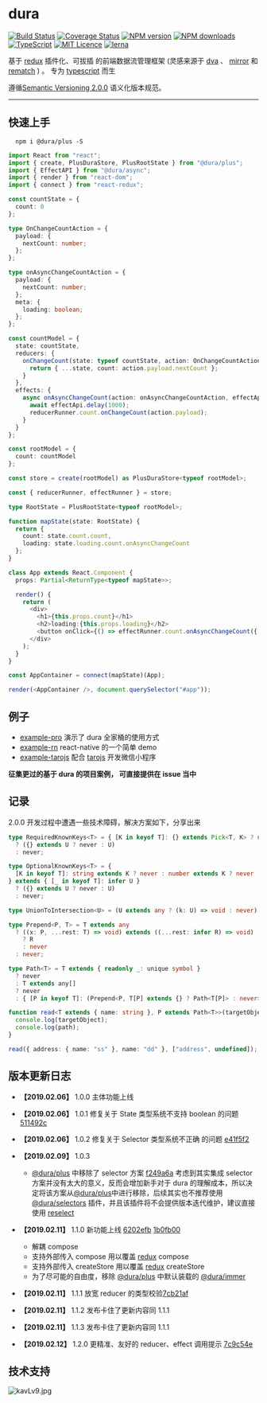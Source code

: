 # dura

[![Build Status](https://travis-ci.org/CN-YUANYU/dura.svg?branch=master)](https://travis-ci.org/CN-YUANYU/dura)
[![Coverage Status](https://img.shields.io/coveralls/CN-YUANYU/dura.svg?style=flat)](https://coveralls.io/github/CN-YUANYU/dura)
[![NPM version](https://img.shields.io/npm/v/@dura/plus.svg?style=flat)](https://www.npmjs.com/settings/dura/packages)
[![NPM downloads](http://img.shields.io/npm/dm/@dura/core.svg?style=flat)](https://www.npmjs.com/package/@dura/plus)
[![TypeScript](https://badges.frapsoft.com/typescript/version/typescript-next.svg?v=101)](https://github.com/ellerbrock/typescript-badges/)
[![MIT Licence](https://badges.frapsoft.com/os/mit/mit.svg?v=103)](https://opensource.org/licenses/mit-license.php)
[![lerna](https://img.shields.io/badge/maintained%20with-lerna-cc00ff.svg)](https://lernajs.io/)

基于 [redux](https://github.com/reduxjs/redux) 插件化、可拔插 的前端数据流管理框架 (灵感来源于 [dva](https://github.com/dvajs/dva) 、 [mirror](https://github.com/mirrorjs/mirror) 和 [rematch](https://github.com/rematch/rematch) ) 。 专为 [typescript](https://github.com/Microsoft/TypeScript) 而生

遵循[Semantic Versioning 2.0.0](https://semver.org/lang/zh-CN/) 语义化版本规范。

---

## 快速上手

```shell
  npm i @dura/plus -S
```

```ts
import React from "react";
import { create, PlusDuraStore, PlusRootState } from "@dura/plus";
import { EffectAPI } from "@dura/async";
import { render } from "react-dom";
import { connect } from "react-redux";

const countState = {
  count: 0
};

type OnChangeCountAction = {
  payload: {
    nextCount: number;
  };
};

type onAsyncChangeCountAction = {
  payload: {
    nextCount: number;
  };
  meta: {
    loading: boolean;
  };
};

const countModel = {
  state: countState,
  reducers: {
    onChangeCount(state: typeof countState, action: OnChangeCountAction) {
      return { ...state, count: action.payload.nextCount };
    }
  },
  effects: {
    async onAsyncChangeCount(action: onAsyncChangeCountAction, effectApi: EffectAPI) {
      await effectApi.delay(1000);
      reducerRunner.count.onChangeCount(action.payload);
    }
  }
};

const rootModel = {
  count: countModel
};

const store = create(rootModel) as PlusDuraStore<typeof rootModel>;

const { reducerRunner, effectRunner } = store;

type RootState = PlusRootState<typeof rootModel>;

function mapState(state: RootState) {
  return {
    count: state.count.count,
    loading: state.loading.count.onAsyncChangeCount
  };
}

class App extends React.Component {
  props: Partial<ReturnType<typeof mapState>>;

  render() {
    return (
      <div>
        <h1>{this.props.count}</h1>
        <h2>loading:{this.props.loading}</h2>
        <button onClick={() => effectRunner.count.onAsyncChangeCount({ nextCount: 12 }, { loading: true })} />
      </div>
    );
  }
}

const AppContainer = connect(mapState)(App);

render(<AppContainer />, document.querySelector("#app"));
```

## 例子

- [example-pro](https://github.com/CN-YUANYU/dura/tree/master/example/example-pro) 演示了 dura 全家桶的使用方式
- [example-rn](https://github.com/CN-YUANYU/dura/tree/master/example/examplern) react-native 的一个简单 demo
- [example-tarojs](https://github.com/CN-YUANYU/dura/tree/master/example/example-tarojs) 配合 [tarojs](https://github.com/NervJS/taro) 开发微信小程序

**征集更过的基于 dura 的项目案例， 可直接提供在 issue 当中**

## 记录

2.0.0 开发过程中遭遇一些技术障碍，解决方案如下，分享出来

```typescript
type RequiredKnownKeys<T> = { [K in keyof T]: {} extends Pick<T, K> ? never : K } extends { [_ in keyof T]: infer U }
  ? ({} extends U ? never : U)
  : never;

type OptionalKnownKeys<T> = {
  [K in keyof T]: string extends K ? never : number extends K ? never : {} extends Pick<T, K> ? K : never
} extends { [_ in keyof T]: infer U }
  ? ({} extends U ? never : U)
  : never;

type UnionToIntersection<U> = (U extends any ? (k: U) => void : never) extends ((k: infer I) => void) ? I : never;

type Prepend<P, T> = T extends any
  ? ((x: P, ...rest: T) => void) extends ((...rest: infer R) => void)
    ? R
    : never
  : never;

type Path<T> = T extends { readonly _: unique symbol }
  ? never
  : T extends any[]
  ? never
  : { [P in keyof T]: (Prepend<P, T[P] extends {} ? Path<T[P]> : never>) | [P, T[P]] }[keyof T];

function read<T extends { name: string }, P extends Path<T>>(targetObject: T, path: P) {
  console.log(targetObject);
  console.log(path);
}

read({ address: { name: "ss" }, name: "dd" }, ["address", undefined]);
```

## 版本更新日志

- **【2019.02.06】** 1.0.0 主体功能上线
- **【2019.02.06】** 1.0.1 修复关于 State 类型系统不支持 boolean 的问题 [511492c](https://github.com/CN-YUANYU/dura/commit/511492c1a17cc0688af62a09f3f154c7d17a3366)
- **【2019.02.06】** 1.0.2 修复关于 Selector 类型系统不正确 的问题 [e41f5f2](https://github.com/CN-YUANYU/dura/commit/e41f5f2c6f709410c1a0687857b903ac1b190e51)
- **【2019.02.09】** 1.0.3

  - [@dura/plus](https://github.com/CN-YUANYU/dura/tree/master/packages/dura-plus) 中移除了 selector 方案 [f249a6a](https://github.com/CN-YUANYU/dura/commit/f249a6ac6165954808199fe047cd0e93e48d16c8)
    考虑到其实集成 selector 方案并没有太大的意义，反而会增加新手对于 dura 的理解成本，所以决定将该方案从[@dura/plus](https://github.com/CN-YUANYU/dura/tree/master/packages/dura-plus)中进行移除，后续其实也不推荐使用 [@dura/selectors](https://github.com/CN-YUANYU/dura/tree/master/packages/dura-selectors) 插件，并且该插件将不会提供版本迭代维护，建议直接使用 [reselect](https://github.com/reduxjs/reselect)

- **【2019.02.11】** 1.1.0 新功能上线 [6202efb](https://github.com/CN-YUANYU/dura/commit/6202efb332ea5b605a57214051c948235f7c5f9e) [1b0fb00](https://github.com/CN-YUANYU/dura/commit/1b0fb0054bd5a79999afade6a7546ffc9d1e059c)
  - 解耦 compose
  - 支持外部传入 compose 用以覆盖 [redux](https://github.com/reduxjs/redux) compose
  - 支持外部传入 createStore 用以覆盖 [redux](https://github.com/reduxjs/redux) createStore
  - 为了尽可能的自由度，移除 [@dura/plus](https://github.com/CN-YUANYU/dura/tree/master/packages/dura-plus) 中默认装载的 [@dura/immer](https://github.com/CN-YUANYU/dura/tree/master/packages/dura-immer)
- **【2019.02.11】** 1.1.1 放宽 reducer 的类型校验[7cb21af](https://github.com/CN-YUANYU/dura/commit/7cb21af7ba75a4ce0cbc3edea0c916d8811092ff)
- **【2019.02.11】** 1.1.2 发布卡住了更新内容同 1.1.1
- **【2019.02.11】** 1.1.3 发布卡住了更新内容同 1.1.1
- **【2019.02.12】** 1.2.0 更精准、友好的 reducer、effect 调用提示 [7c9c54e](https://github.com/CN-YUANYU/dura/commit/7c9c54e3d31a8ab9a553ad68f11b1a3dcb840ef8)

## 技术支持

![kavLv9.jpg](https://s2.ax1x.com/2019/02/11/kavLv9.jpg)
